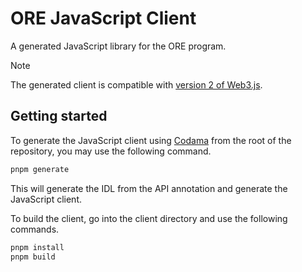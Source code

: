 # ORE JavaScript Client

A generated JavaScript library for the ORE program.

> [!NOTE]
> The generated client is compatible with [version 2 of Web3.js](https://www.npmjs.com/package/@solana/web3.js/v/2.0.0-rc.1).

## Getting started

To generate the JavaScript client using [Codama](https://github.com/codama-idl/codama) from the root of the repository, you may use the following command.

```sh
pnpm generate
```

This will generate the IDL from the API annotation and generate the JavaScript client.

To build the client, go into the client directory and use the following commands.

```sh
pnpm install
pnpm build
```
